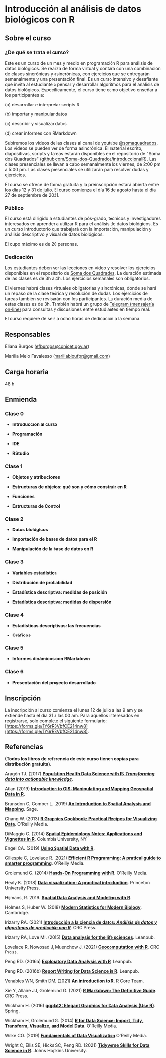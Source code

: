 # Introducción al análisis de datos biológicos con R

## Sobre el curso

### ¿De qué se trata el curso?

Este es un curso de un mes y medio en programación R para análisis de datos biológicos. Se realiza de forma virtual y contará con una combinación de clases sincrónicas y asincrónicas, con ejercicios que se entregarán semanalmente y una presentación final. Es un curso intensivo y desafiante que invita al estudiante a pensar y desarrollar algoritmos para el análisis de datos biológicos. Específicamente, el curso tiene como objetivo enseñar a los participantes a:

(a) desarrollar e interpretar scripts R

(b) importar y manipular datos

(c) describir y visualizar datos

(d) crear informes con RMarkdown

Subiremos los videos de las clases al canal de youtube [\@somaquadrados](https://www.youtube.com/channel/UC8_OHjnszxRiit92ZJlNH4A). Los videos se pueden ver de forma asincrónica. El material escrito, diapositivas, scripts y tareas estarán disponibles en el repositorio de "Soma dos Quadrados" ([github.com/Soma-dos-Quadrados/introduccionalR](https://github.com/Soma-dos-Quadrados/introduccionalR)). Las clases presenciales se llevan a cabo semanalmente los viernes, de 2:00 pm a 5:00 pm. Las clases presenciales se utilizarán para resolver dudas y ejercicios.

El curso se ofrece de forma gratuita y la preinscripción estará abierta entre los días 12 y 31 de julio. El curso comienza el día 16 de agosto hasta el dia 27 de septiembre de 2021.

### Público

El curso está dirigido a estudiantes de pós-grado, técnicos y investigadores interesados en aprender a utilizar R para el análisis de datos biológicos. Es un curso introductorio que trabajará con la importación, manipulación y análisis descriptivo y visual de datos biológicos.

El cupo máximo es de 20 personas.

### Dedicación

Los estudiantes deben ver las lecciones en video y resolver los ejercicios disponibles en el repositorio de [Soma dos Quadrados](https://github.com/Soma-dos-Quadrados/introduccionalR). La duración estimada de las clases es de 3h a 4h. Los ejercicios semanales son obligatorios.

El viernes habrá clases virtuales obligatorias y sincrónicas, donde se hará un repaso de la clase teórica y resolución de dudas. Los ejercicios de tareas también se revisarán con los participantes. La duración media de estas clases es de 3h. También habrá un grupo de [Telegram (mensajería on-line)](https://t.me/joinchat/54-wd1g7gBswMjUx) para consultas y discusiones entre estudiantes en tiempo real.

El curso requiere de seis a ocho horas de dedicación a la semana.

## Responsables

Eliana Burgos ([efburgos@conicet.gov.ar](efburgos@conicet.gov.ar))

Marília Melo Favalesso ([mariliabioufpr@gmail.com](mariliabioufpr@gmail.com))

## Carga horaria

48 h

## Enmienda

### Clase 0

-   **Introducción al curso**

-   **Programación**

-   **IDE**

-   **RStudio**


### Clase 1

-   **Objetos y atribuciones**

-   **Estructuras de objetos: qué son y cómo construir en R**

-   **Funciones**

-   **Estructuras de Control**


### Clase 2

-   **Datos biológicos**

-   **Importación de bases de datos para el R**

-   **Manipulación de la base de datos en R**


### Clase 3

-   **Variables estadística**

-   **Distribución de probabilidad**

-   **Estadística descriptiva: medidas de posición**

-   **Estadística descriptiva: medidas de dispersión**

### Clase 4

-   **Estadísticas descriptivas: las frecuencias**

-   **Gráficos**


### Clase 5

-   **Informes dinámicos con RMarkdown**


### Clase 6

-   **Presentación del proyecto desarrollado**

## Inscripción

La inscripción al curso comienza el lunes 12 de julio a las 9 am y se extiende hasta el día 31 a las 00 am. Para aquellos interesados en registrarse, solo complete el siguiente formulario: [https://forms.gle/1Y6rR8VbfCE214nw8](https://forms.gle/1Y6rR8VbfCE214nw8).

## Referencias

**(Todos los libros de referencia de este curso tienen copias para distribución gratuita).**

Aragón TJ. (2017) [**Population Health Data Science with R: *Transforming data into actionable knowledge***](https://bookdown.org/medepi/phds/)*.*

Atlan (2019) [**Introduction to GIS: Manipulating and Mapping Geospatial Data in R**](https://cdn2.hubspot.net/hubfs/2287011/Atlan%20GIS%20Course/All%20lessons.pdf).

Brunsdon C, Comber L. (2019) [**An Introduction to Spatial Analysis and Mapping**](https://study.sagepub.com/brunsdon2e). Sage.

Chang W. (2013) [**R Graphics Cookbook: Practical Recipes for Visualizing Data**](http://www.cookbook-r.com/Graphs/). O'Reilly Media.

DiMaggio C. (2014) [**Spatial Epidemiology Notes: Applications and Vignettes in R**](http://www.columbia.edu/~cjd11/charles_dimaggio/DIRE/resources/spatialEpiBook.pdf). Columbia University, NY

Engel CA. (2019) [**Using Spatial Data with R**](https://cengel.github.io/R-spatial/).

Gillespie C, Lovelace R. (2021) [**Efficient R Programming: A pratical guide to smarter programming**](https://csgillespie.github.io/efficientR/). O'Reilly Media.

Grolemund G. (2014) [**Hands-On Programming with R**](https://rstudio-education.github.io/hopr/). O'Reilly Media.

Healy K. (2018) [**Data visualization: A practical introduction**](https://socviz.co/). Princeton University Press.

Hijmans, R. 2019. [**Spatial Data Analysis and Modeling with R**](https://rspatial.org/).

Holmes S, Huber W. (2018) [**Modern Statistics for Modern Biology**](https://web.stanford.edu/class/bios221/book/). Cambridge.

Irizarry RA. (2021) [**Introducción a la ciencia de datos: *Análisis de datos y algoritmos de predicción con R***](https://rafalab.github.io/dslibro/)*.* CRC Press.

Irizarry RA, Love MI. (2015) [**Data analysis for the life sciences**](https://leanpub.com/dataanalysisforthelifesciences). Leanpub.

Lovelace R, Nowosad J, Muenchow J. (2021) [**Geocomputation with R**](https://geocompr.robinlovelace.net/). CRC Press.

Peng RD. (2016a) [**Exploratory Data Analysis with R**](https://leanpub.com/exdata). Leanpub.

Peng RD. (2016b) [**Report Writing for Data Science in R**](https://leanpub.com/reportwriting). Leanpub.

Venables WN, Smith DM. (2021) [**An introduction to R**](https://cran.r-project.org/doc/manuals/R-intro.pdf). R Core Team.

Xie Y, Allaire JJ, Grolemund G. (2021) [**R Markdown: The Definitive Guide**](https://bookdown.org/yihui/rmarkdown/). CRC Press.

Wickham H. (2016) [**ggplot2: Elegant Graphics for Data Analysis (Use R)**](https://ggplot2-book.org/). Spring.

Wickham H, Grolemund G. (2014) [**R for Data Science: Import, Tidy, Transform, Visualize, and Model Data**](https://r4ds.had.co.nz/). O'Reilly Media.

Wilke CO. (2019) [**Fundamentals of Data Visualization**](https://clauswilke.com/dataviz/).O'Reilly Media.

Wright C, Ellis SE, Hicks SC, Peng RD. (2021) [**Tidyverse Skills for Data Science in R**](https://jhudatascience.org/tidyversecourse/). Johns Hopkins University.


